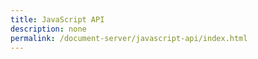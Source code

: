 ```yaml
---
title: JavaScript API
description: none
permalink: /document-server/javascript-api/index.html
---
```

